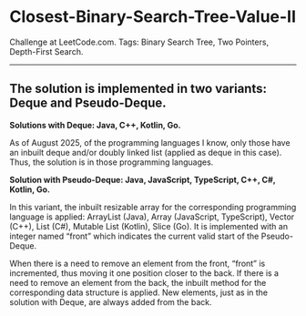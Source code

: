 # Closest-Binary-Search-Tree-Value-II
Challenge at LeetCode.com. Tags: Binary Search Tree, Two Pointers, Depth-First Search.

-----------------------------------------------------------------------------------------------------------------------------------------------------------------------

**The solution is implemented in two variants: Deque and Pseudo-Deque.**
-

**Solutions with Deque: Java, C++, Kotlin, Go.**

As of August 2025, of the programming languages I know, only those have an inbuilt deque and/or doubly linked list (applied as deque in this case). Thus, the solution is in those programming languages.


**Solution with Pseudo-Deque: Java, JavaScript, TypeScript, C++, C#, Kotlin, Go.**

In this variant, the inbuilt resizable array for the corresponding programming language is applied: ArrayList (Java), Array (JavaScript, TypeScript), Vector (C++), List (C#), Mutable List (Kotlin), Slice (Go). It is implemented with an integer named “front” which indicates the current valid start of the Pseudo-Deque. 

When there is a need to remove an element from the front, “front” is incremented, thus moving it one position closer to the back. If there is a need to remove an element from the back, the inbuilt method for the corresponding data structure is applied. New elements, just as in the solution with Deque, are always added from the back.

